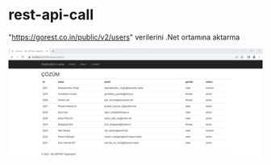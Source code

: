 # rest-api-call
"https://gorest.co.in/public/v2/users" verilerini .Net ortamına aktarma

![result](result.png)

